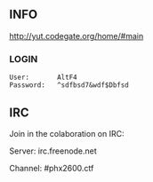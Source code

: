 INFO
----

http://yut.codegate.org/home/#main

### LOGIN

    User:       AltF4
    Password:   ^sdfbsd7&wdf$Dbfsd


IRC
---

Join in the colaboration on IRC:

Server: irc.freenode.net

Channel: #phx2600.ctf
